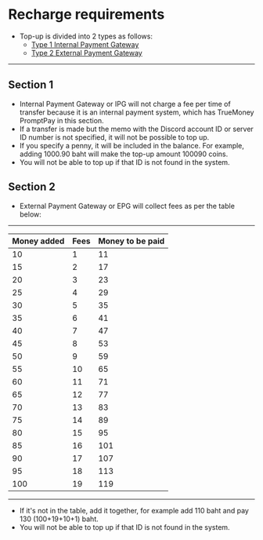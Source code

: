 # Recharge requirements
- Top-up is divided into 2 types as follows:
   - [Type 1 Internal Payment Gateway](#section-1)
   - [Type 2 External Payment Gateway](#section-2)
---
## Section 1
- Internal Payment Gateway or IPG will not charge a fee per time of transfer because it is an internal payment system, which has TrueMoney PromptPay in this section.
- If a transfer is made but the memo with the Discord account ID or server ID number is not specified, it will not be possible to top up.
- If you specify a penny, it will be included in the balance. For example, adding 1000.90 baht will make the top-up amount 100090 coins.
- You will not be able to top up if that ID is not found in the system.
## Section 2
- External Payment Gateway or EPG will collect fees as per the table below:
---
| Money added | Fees | Money to be paid |
|---------|------------|-------------|
|     10 |       1 |       11 |
|     15 |       2 |       17 |
|     20 |       3 |       23 |
|     25 |       4 |       29 |
|     30 |       5 |       35 |
|     35 |       6 |       41 |
|     40 |       7 |       47 |
|     45 |       8 |       53 |
|     50 |       9 |       59 |
|     55 |      10 |       65 |
|     60 |      11 |       71 |
|     65 |      12 |       77 |
|     70 |      13 |       83 |
|     75 |      14 |       89 |
|     80 |      15 |       95 |
|     85 |      16 |      101 |
|     90 |      17 |      107 |
|     95 |      18 |      113 |
|    100 |      19 |      119 |
---
- If it's not in the table, add it together, for example add 110 baht and pay 130 (100+19+10+1) baht.
- You will not be able to top up if that ID is not found in the system.
